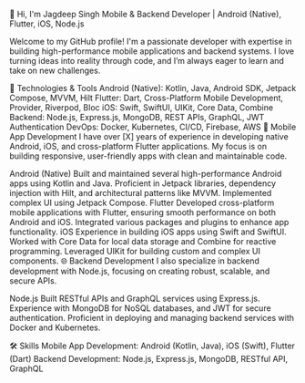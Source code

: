 👋 Hi, I'm Jagdeep Singh
Mobile & Backend Developer | Android (Native), Flutter, iOS, Node.js

Welcome to my GitHub profile! I'm a passionate developer with expertise in building high-performance mobile applications and backend systems. I love turning ideas into reality through code, and I’m always eager to learn and take on new challenges.

🚀 Technologies & Tools
Android (Native): Kotlin, Java, Android SDK, Jetpack Compose, MVVM, Hilt
Flutter: Dart, Cross-Platform Mobile Development, Provider, Riverpod, Bloc
iOS: Swift, SwiftUI, UIKit, Core Data, Combine
Backend: Node.js, Express.js, MongoDB, REST APIs, GraphQL, JWT Authentication
DevOps: Docker, Kubernetes, CI/CD, Firebase, AWS
📱 Mobile App Development
I have over [X] years of experience in developing native Android, iOS, and cross-platform Flutter applications. My focus is on building responsive, user-friendly apps with clean and maintainable code.

Android (Native)
Built and maintained several high-performance Android apps using Kotlin and Java.
Proficient in Jetpack libraries, dependency injection with Hilt, and architectural patterns like MVVM.
Implemented complex UI using Jetpack Compose.
Flutter
Developed cross-platform mobile applications with Flutter, ensuring smooth performance on both Android and iOS.
Integrated various packages and plugins to enhance app functionality.
iOS
Experience in building iOS apps using Swift and SwiftUI.
Worked with Core Data for local data storage and Combine for reactive programming.
Leveraged UIKit for building custom and complex UI components.
🌐 Backend Development
I also specialize in backend development with Node.js, focusing on creating robust, scalable, and secure APIs.

Node.js
Built RESTful APIs and GraphQL services using Express.js.
Experience with MongoDB for NoSQL databases, and JWT for secure authentication.
Proficient in deploying and managing backend services with Docker and Kubernetes.
<!-- 
💼 Featured Projects
[Project Name 1]
Technologies: [e.g., Android (Kotlin), Firebase, REST API]
Description: Briefly describe your project, what it does, and your role in it.
[Project Name 2]
Technologies: [e.g., Flutter, Node.js, GraphQL, MongoDB]
Description: Briefly describe your project, what it does, and your role in it.
[Project Name 3]
Technologies: [e.g., iOS (Swift), SwiftUI, Combine]
Description: Briefly describe your project, what it does, and your role in it.

-->
🛠️ Skills
Mobile App Development: Android (Kotlin, Java), iOS (Swift), Flutter (Dart)
Backend Development: Node.js, Express.js, MongoDB, RESTful API, GraphQL

<!-- 
DevOps: Docker, Kubernetes, Firebase, AWS
Testing: Unit Testing, Integration Testing, UI Testing (Espresso, XCTest)
🌱 What I'm Learning
Expanding my skills in Flutter and cross-platform development.
Delving deeper into cloud-native technologies like Kubernetes and serverless architecture. 
-->
<!--
**jagdeep-30/jagdeep-30** is a ✨ _special_ ✨ repository because its `README.md` (this file) appears on your GitHub profile.

Here are some ideas to get you started:

- 🔭 I’m currently working on ...
- 🌱 I’m currently learning ...
- 👯 I’m looking to collaborate on ...
- 🤔 I’m looking for help with ...
- 💬 Ask me about ...
- 📫 How to reach me: ...
- 😄 Pronouns: ...
- ⚡ Fun fact: ...
-->
